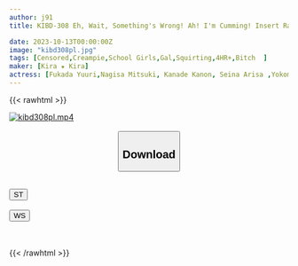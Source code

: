 ```yaml
---
author: j91
title: KIBD-308 Eh, Wait, Something's Wrong! Ah! I'm Cumming! Insert Raw Dick Into The Cocky Pussy Of A Hot Gal! The Place Where You Are Made To Understand Is Just A Female, 39 Massive Squirts

date: 2023-10-13T00:00:00Z
image: "kibd308pl.jpg"
tags: [Censored,Creampie,School Girls,Gal,Squirting,4HR+,Bitch	]
maker: [Kira ★ Kira]
actress: [Fukada Yuuri,Nagisa Mitsuki, Kanade Kanon, Seina Arisa ,Yokomiya Nanami]
---
```



{{< rawhtml >}}

<div class="video" data-videoid="8zPdr9q082Foovp">
    <a href="javascript:;">
        <img src="https://my.j91.asia/posts/kibd308pl/kibd308pl.jpg" width="WIDTH" height="HEIGHT" alt="kibd308pl.mp4" loading="lazy">
    </a>
</div>

<script type="text/javascript" src="https://j91.asia/asset/on-demand-st.js"></script>

<br>
  <link rel="stylesheet" href="https://j91.asia/asset/bs5.css">
  
  <center>
  <button class="btn btn-primary" type="button" data-bs-toggle="collapse" data-bs-target=".multi-collapse" aria-expanded="false" aria-controls="multiCollapseExample1 multiCollapseExample2"><h2>Download</h2></button></center>
</p>
<div class="row">
  <div class="col">
    <div class="collapse multi-collapse" id="multiCollapseExample1">
      <div class="card card-body">
	      	      <br>
<div class="buttons">  
<a href="https://streamtape.to/v/8zPdr9q082Foovp"><button class="btn-hover color-3"><i class="fa fa-download"></i> ST</button></a></div>
    </div>
  </div>
</div>
  <div class="col">
    <div class="collapse multi-collapse" id="multiCollapseExample2">
      <div class="card card-body">
	      <br>
<div class="buttons">
    <a href="https://wolfstream.tv/79hhhidtcnhd"><button class="btn-hover color-9"><i class="fa fa-download"></i> WS</button></a></div>
<br><br>
      </div>
    </div>
  </div>
</div>

{{< /rawhtml >}}
